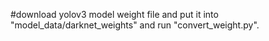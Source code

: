 #download yolov3 model weight file and put it into "model_data/darknet_weights" and run "convert_weight.py".
